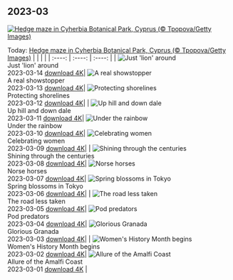 ## 2023-03
[![Hedge maze in Cyherbia Botanical Park, Cyprus (© Tpopova/Getty Images)](https://cn.bing.com/th?id=OHR.CyprusMaze_EN-US7012705307_UHD.jpg&w=1000)](https://cn.bing.com/th?id=OHR.CyprusMaze_EN-US7012705307_UHD.jpg&pid=hp&w=3840&h=2160&rs=1&c=4)

Today: [Hedge maze in Cyherbia Botanical Park, Cyprus (© Tpopova/Getty Images)](https://cn.bing.com/th?id=OHR.CyprusMaze_EN-US7012705307_UHD.jpg&pid=hp&w=3840&h=2160&rs=1&c=4)
  |      |      |      |
| :----: | :----: | :----: |
| ![Just 'lion' around](https://cn.bing.com/th?id=OHR.LionessesNap_EN-US6947230556_UHD.jpg&pid=hp&w=384&h=216&rs=1&c=4) <br/> Just 'lion' around <br/> 2023-03-14  [download 4K](https://cn.bing.com/th?id=OHR.LionessesNap_EN-US6947230556_UHD.jpg&pid=hp&w=3840&h=2160&rs=1&c=4)| ![A real showstopper](https://cn.bing.com/th?id=OHR.TheaterRomania_EN-US6839059395_UHD.jpg&pid=hp&w=384&h=216&rs=1&c=4) <br/> A real showstopper <br/> 2023-03-13  [download 4K](https://cn.bing.com/th?id=OHR.TheaterRomania_EN-US6839059395_UHD.jpg&pid=hp&w=3840&h=2160&rs=1&c=4)| ![Protecting shorelines](https://cn.bing.com/th?id=OHR.LongWharf_EN-US6625072596_UHD.jpg&pid=hp&w=384&h=216&rs=1&c=4) <br/> Protecting shorelines <br/> 2023-03-12  [download 4K](https://cn.bing.com/th?id=OHR.LongWharf_EN-US6625072596_UHD.jpg&pid=hp&w=3840&h=2160&rs=1&c=4)|
| ![Up hill and down dale](https://cn.bing.com/th?id=OHR.EdaleValley_EN-US6544571023_UHD.jpg&pid=hp&w=384&h=216&rs=1&c=4) <br/> Up hill and down dale <br/> 2023-03-11  [download 4K](https://cn.bing.com/th?id=OHR.EdaleValley_EN-US6544571023_UHD.jpg&pid=hp&w=3840&h=2160&rs=1&c=4)| ![Under the rainbow](https://cn.bing.com/th?id=OHR.WaimeaRainbow_EN-US1376447893_UHD.jpg&pid=hp&w=384&h=216&rs=1&c=4) <br/> Under the rainbow <br/> 2023-03-10  [download 4K](https://cn.bing.com/th?id=OHR.WaimeaRainbow_EN-US1376447893_UHD.jpg&pid=hp&w=3840&h=2160&rs=1&c=4)| ![Celebrating women](https://cn.bing.com/th?id=OHR.IntlWomensDayChange_EN-US1089722389_UHD.jpg&pid=hp&w=384&h=216&rs=1&c=4) <br/> Celebrating women <br/> 2023-03-09  [download 4K](https://cn.bing.com/th?id=OHR.IntlWomensDayChange_EN-US1089722389_UHD.jpg&pid=hp&w=3840&h=2160&rs=1&c=4)|
| ![Shining through the centuries](https://cn.bing.com/th?id=OHR.YuanyangChina_EN-US0997293657_UHD.jpg&pid=hp&w=384&h=216&rs=1&c=4) <br/> Shining through the centuries <br/> 2023-03-08  [download 4K](https://cn.bing.com/th?id=OHR.YuanyangChina_EN-US0997293657_UHD.jpg&pid=hp&w=3840&h=2160&rs=1&c=4)| ![Norse horses](https://cn.bing.com/th?id=OHR.IcelandHorses_EN-US0725710929_UHD.jpg&pid=hp&w=384&h=216&rs=1&c=4) <br/> Norse horses <br/> 2023-03-07  [download 4K](https://cn.bing.com/th?id=OHR.IcelandHorses_EN-US0725710929_UHD.jpg&pid=hp&w=3840&h=2160&rs=1&c=4)| ![Spring blossoms in Tokyo](https://cn.bing.com/th?id=OHR.TokyoMoat_EN-US9901957262_UHD.jpg&pid=hp&w=384&h=216&rs=1&c=4) <br/> Spring blossoms in Tokyo <br/> 2023-03-06  [download 4K](https://cn.bing.com/th?id=OHR.TokyoMoat_EN-US9901957262_UHD.jpg&pid=hp&w=3840&h=2160&rs=1&c=4)|
| ![The road less taken](https://cn.bing.com/th?id=OHR.PicoVolcano_EN-US0491099827_UHD.jpg&pid=hp&w=384&h=216&rs=1&c=4) <br/> The road less taken <br/> 2023-03-05  [download 4K](https://cn.bing.com/th?id=OHR.PicoVolcano_EN-US0491099827_UHD.jpg&pid=hp&w=3840&h=2160&rs=1&c=4)| ![Pod predators](https://cn.bing.com/th?id=OHR.OrcaNorway_EN-US0377841310_UHD.jpg&pid=hp&w=384&h=216&rs=1&c=4) <br/> Pod predators <br/> 2023-03-04  [download 4K](https://cn.bing.com/th?id=OHR.OrcaNorway_EN-US0377841310_UHD.jpg&pid=hp&w=3840&h=2160&rs=1&c=4)| ![Glorious Granada](https://cn.bing.com/th?id=OHR.NegratinSpain_EN-US0285047102_UHD.jpg&pid=hp&w=384&h=216&rs=1&c=4) <br/> Glorious Granada <br/> 2023-03-03  [download 4K](https://cn.bing.com/th?id=OHR.NegratinSpain_EN-US0285047102_UHD.jpg&pid=hp&w=3840&h=2160&rs=1&c=4)|
| ![Women's History Month begins](https://cn.bing.com/th?id=OHR.SuffrageMonumentDC_EN-US0188045009_UHD.jpg&pid=hp&w=384&h=216&rs=1&c=4) <br/> Women's History Month begins <br/> 2023-03-02  [download 4K](https://cn.bing.com/th?id=OHR.SuffrageMonumentDC_EN-US0188045009_UHD.jpg&pid=hp&w=3840&h=2160&rs=1&c=4)| ![Allure of the Amalfi Coast](https://cn.bing.com/th?id=OHR.AtraniAmalfi_EN-US0095082556_UHD.jpg&pid=hp&w=384&h=216&rs=1&c=4) <br/> Allure of the Amalfi Coast <br/> 2023-03-01  [download 4K](https://cn.bing.com/th?id=OHR.AtraniAmalfi_EN-US0095082556_UHD.jpg&pid=hp&w=3840&h=2160&rs=1&c=4) |